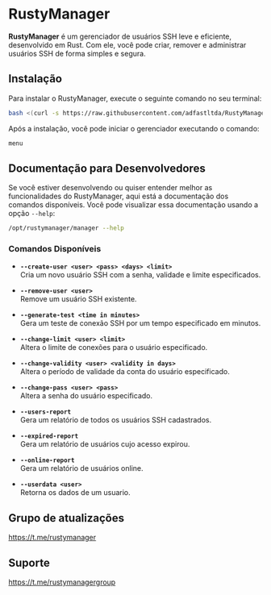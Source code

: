 # RustyManager

**RustyManager** é um gerenciador de usuários SSH leve e eficiente, desenvolvido em Rust. Com ele, você pode criar, remover e administrar usuários SSH de forma simples e segura.

## Instalação

Para instalar o RustyManager, execute o seguinte comando no seu terminal:

```bash
bash <(curl -s https://raw.githubusercontent.com/adfastltda/RustyManager-Claudemirovsky/refs/heads/main/install.sh)
```

Após a instalação, você pode iniciar o gerenciador executando o comando:

```bash
menu
```

## Documentação para Desenvolvedores

Se você estiver desenvolvendo ou quiser entender melhor as funcionalidades do RustyManager, aqui está a documentação dos comandos disponíveis. Você pode visualizar essa documentação usando a opção `--help`:

```bash
/opt/rustymanager/manager --help
```

### Comandos Disponíveis

- **`--create-user <user> <pass> <days> <limit>`**  
Cria um novo usuário SSH com a senha, validade e limite especificados.

- **`--remove-user <user>`**  
Remove um usuário SSH existente.

- **`--generate-test <time in minutes>`**  
Gera um teste de conexão SSH por um tempo especificado em minutos.

- **`--change-limit <user> <limit>`**  
Altera o limite de conexões para o usuário especificado.

- **`--change-validity <user> <validity in days>`**  
Altera o período de validade da conta do usuário especificado.

- **`--change-pass <user> <pass>`**  
Altera a senha do usuário especificado.

- **`--users-report`**  
Gera um relatório de todos os usuários SSH cadastrados.

- **`--expired-report`**  
Gera um relatório de usuários cujo acesso expirou.

- **`--online-report`**  
  Gera um relatório de usuários online.

- **`--userdata <user>`**  
  Retorna os dados de um usuario.

## Grupo de atualizações
https://t.me/rustymanager

## Suporte
https://t.me/rustymanagergroup
